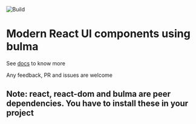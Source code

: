 ![Build](https://github.com/itsprofcjs/cjs-rb/workflows/Production%20CI/CD/badge.svg)

# Modern React UI components using bulma

See [docs](https://itsprofcjs.github.io/cjs-rb/) to know more

Any feedback, PR and issues are welcome

## Note: react, react-dom and bulma are peer dependencies. You have to install these in your project
